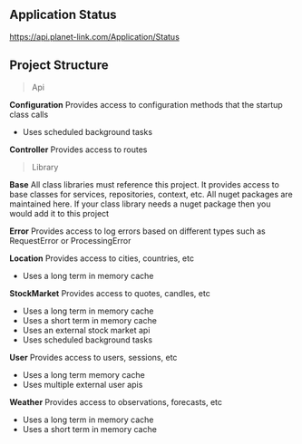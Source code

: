 ## Application Status
https://api.planet-link.com/Application/Status

## Project Structure

> Api

**Configuration**
Provides access to configuration methods that the startup class calls
  - Uses scheduled background tasks

**Controller**
Provides access to routes

> Library

**Base**
All class libraries must reference this project. It provides access to base classes for services, repositories, context, etc. All nuget packages are maintained here. If your class library needs a nuget package then you would add it to this project

**Error**
Provides access to log errors based on different types such as RequestError or ProcessingError

**Location**
Provides access to cities, countries, etc

 - Uses a long term in memory cache
 

**StockMarket**
Provides access to quotes, candles, etc

 - Uses a long term in memory cache
 - Uses a short term in memory cache
 - Uses an external stock market api
 - Uses scheduled background tasks

**User**
Provides access to users, sessions, etc

 - Uses a long term memory cache
 - Uses multiple external user apis

**Weather**
Provides access to observations, forecasts, etc

 - Uses a long term in memory cache
 - Uses a short term in memory cache
